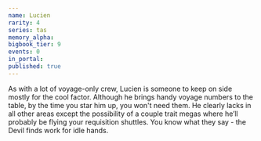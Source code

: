```yaml
---
name: Lucien
rarity: 4
series: tas
memory_alpha:
bigbook_tier: 9
events: 0
in_portal:
published: true
---
```


As with a lot of voyage-only crew, Lucien is someone to keep on side mostly for the cool factor. Although he brings handy voyage numbers to the table, by the time you star him up, you won't need them. He clearly lacks in all other areas except the possibility of a couple trait megas where he’ll probably be flying your requisition shuttles. You know what they say - the Devil finds work for idle hands.
